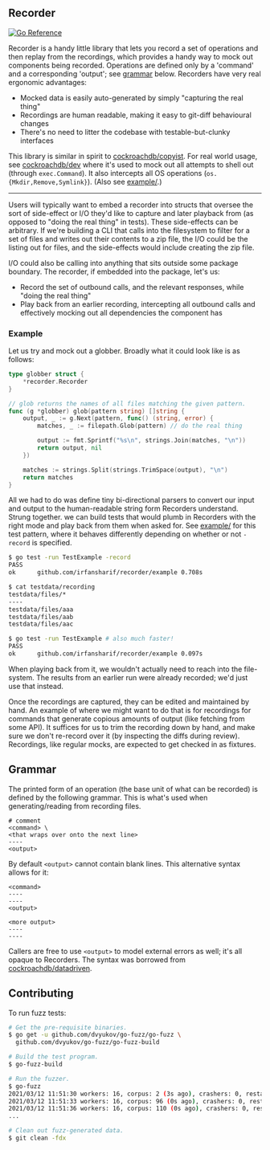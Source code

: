 Recorder
---

[![Go Reference](https://pkg.go.dev/badge/github.com/irfansharif/recorder.svg)](https://godocs.io/github.com/irfansharif/recorder)

Recorder is a handy little library that lets you record a set of operations and
then replay from the recordings, which provides a handy way to mock out
components being recorded. Operations are defined only by a 'command' and a
corresponding 'output'; see [grammar](#grammar) below. Recorders have very real
ergonomic advantages:
- Mocked data is easily auto-generated by simply "capturing the real thing"
- Recordings are human readable, making it easy to git-diff behavioural changes
- There's no need to litter the codebase with testable-but-clunky interfaces

This library is similar in spirit to
[cockroachdb/copyist](https://github.com/cockroachdb/copyist). For real world
usage, see [cockroachdb/dev](https://github.com/cockroachdb/dev)
where it's used to mock out all attempts to shell out (through `exec.Command`).
It also intercepts all OS operations (`os.{Mkdir,Remove,Symlink}`). (Also see
[example/](https://github.com/irfansharif/recorder/tree/main/example).)

---

Users will typically want to embed a recorder into structs that oversee the
sort of side-effect or I/O they'd like to capture and later playback from
(as opposed to "doing the real thing" in tests). These side-effects can be
arbitrary. If we're building a CLI that calls into the filesystem to filter for
a set of files and writes out their contents to a zip file, the I/O could be
the listing out for files, and the side-effects would include creating the zip
file.

I/O could also be calling into anything that sits outside some package
boundary. The recorder, if embedded into the package, let's us:
- Record the set of outbound calls, and the relevant responses, while
"doing the real thing"
- Play back from an earlier recording, intercepting all outbound calls and
effectively mocking out all dependencies the component has

### Example

Let us try and mock out a globber. Broadly what it could look like is as
follows:

```go
type globber struct {
	*recorder.Recorder
}

// glob returns the names of all files matching the given pattern.
func (g *globber) glob(pattern string) []string {
	output, _ := g.Next(pattern, func() (string, error) {
		matches, _ := filepath.Glob(pattern) // do the real thing

		output := fmt.Sprintf("%s\n", strings.Join(matches, "\n"))
		return output, nil
	})

	matches := strings.Split(strings.TrimSpace(output), "\n")
	return matches
}
```

All we had to do was define tiny bi-directional parsers to convert our input
and output to the human-readable string form Recorders understand. Strung
together. we can build tests that would plumb in Recorders with the right mode
and play back from them when asked for. See
[example/](https://github.com/irfansharif/recorder/tree/main/example) for this
test pattern, where it behaves differently depending on whether or not
`-record` is specified.

```sh
$ go test -run TestExample -record
PASS
ok      github.com/irfansharif/recorder/example 0.708s

$ cat testdata/recording
testdata/files/*
----
testdata/files/aaa
testdata/files/aab
testdata/files/aac

$ go test -run TestExample # also much faster!
PASS
ok      github.com/irfansharif/recorder/example 0.097s
```

When playing back from it, we wouldn't actually need to reach into the
file-system. The results from an earlier run were already recorded; we'd just
use that instead.

Once the recordings are captured, they can be edited and maintained by hand.
An example of where we might want to do that is for recordings for commands
that generate copious amounts of output (like fetching from some API). It
suffices for us to trim the recording down by hand, and make sure we don't
re-record over it (by inspecting the diffs during review). Recordings, like
regular mocks, are expected to get checked in as fixtures.

## Grammar

The printed form of an operation (the base unit of what can be recorded) is
defined by the following grammar. This is what's used when generating/reading
from recording files.

```
# comment
<command> \
<that wraps over onto the next line>
----
<output>
```

By default `<output>` cannot contain blank lines. This alternative syntax
allows for it:

```
<command>
----
----
<output>

<more output>
----
----
```

Callers are free to use `<output>` to model external errors as well; it's all
opaque to Recorders. The syntax was borrowed from
[cockroachdb/datadriven](https://github.com/cockroachdb/datadriven).

## Contributing

To run fuzz tests:

```sh
# Get the pre-requisite binaries.
$ go get -u github.com/dvyukov/go-fuzz/go-fuzz \
  github.com/dvyukov/go-fuzz/go-fuzz-build

# Build the test program.
$ go-fuzz-build

# Run the fuzzer.
$ go-fuzz
2021/03/12 11:51:30 workers: 16, corpus: 2 (3s ago), crashers: 0, restarts: 1/0, execs: 0 (0/sec), cover: 0, uptime: 3s
2021/03/12 11:51:33 workers: 16, corpus: 96 (0s ago), crashers: 0, restarts: 1/0, execs: 0 (0/sec), cover: 279, uptime: 6s
2021/03/12 11:51:36 workers: 16, corpus: 110 (0s ago), crashers: 0, restarts: 1/64, execs: 7899 (878/sec), cover: 522, uptime: 9s
...

# Clean out fuzz-generated data.
$ git clean -fdx
```

